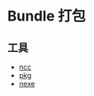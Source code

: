 # Bundle 打包

## 工具
- [ncc](https://github.com/zeit/ncc)
- [pkg](https://github.com/zeit/pkg)
- [nexe](https://github.com/nexe/nexe)

